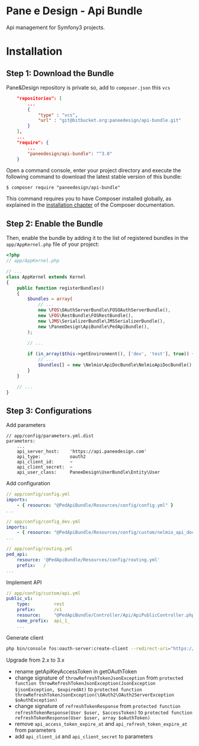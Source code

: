 Pane e Design - Api Bundle
==============================

Api management for Symfony3 projects.

Installation
============

Step 1: Download the Bundle
---------------------------

Pane&Design repository is private so, add to `composer.json` this `vcs`

```json
    "repositories": [
        ...
        {
            "type" : "vcs",
            "url" : "git@bitbucket.org:paneedesign/api-bundle.git"
        }
    ],
    ...
    "require": {
        ...
        "paneedesign/api-bundle": "^3.0"   
    }
```

Open a command console, enter your project directory and execute the
following command to download the latest stable version of this bundle:

```console
$ composer require "paneedesign/api-bundle"
```

This command requires you to have Composer installed globally, as explained
in the [installation chapter](https://getcomposer.org/doc/00-intro.md)
of the Composer documentation.

Step 2: Enable the Bundle
-------------------------

Then, enable the bundle by adding it to the list of registered bundles
in the `app/AppKernel.php` file of your project:

```php
<?php
// app/AppKernel.php

// ...
class AppKernel extends Kernel
{
    public function registerBundles()
    {
        $bundles = array(
            // ...
            new \FOS\OAuthServerBundle\FOSOAuthServerBundle(),
            new \FOS\RestBundle\FOSRestBundle(),
            new \JMS\SerializerBundle\JMSSerializerBundle(),
            new \PaneeDesign\ApiBundle\PedApiBundle(),
        );

        // ...
        
        if (in_array($this->getEnvironment(), ['dev', 'test'], true)) {
            // ...
            $bundles[] = new \Nelmio\ApiDocBundle\NelmioApiDocBundle();
        }
    }

    // ...
}
```

Step 3: Configurations
----------------------

Add parameters

```
// app/config/parameters.yml.dist
parameters:
    ...
    api_server_host:    'https://api.paneedesign.com'
    api_type:           oauth2
    api_client_id:      ~
    api_client_secret:  ~
    api_user_class:     PaneeDesign\UserBundle\Entity\User
```

Add configuration

```yml
// app/config/config.yml
imports:
    - { resource: "@PedApiBundle/Resources/config/config.yml" }
...
```

```yml
// app/config/config_dev.yml
imports:
    - { resource: "@PedApiBundle/Resources/config/custom/nelmio_api_doc.yml" }
...
```

```yml
// app/config/routing.yml
ped_api:
    resource: '@PedApiBundle/Resources/config/routing.yml'
    prefix:   /
...
```

Implement API

```yml
// app/config/custom/api.yml
public_v1:
    type:         rest
    prefix:       /v1
    resource:     "@PedApiBundle/Controller/Api/ApiPublicController.php"
    name_prefix:  api_1_
    ...
```


Generate client

```bash
php bin/console fos:oauth-server:create-client --redirect-uri="https://api.paneedesign.com/authorize" --grant-type="https://api.paneedesign.com/oauth/v2/api_key" --grant-type="password" --grant-type="refresh_token"
```


Upgrade from 2.x to 3.x

* rename getApiKeyAccessToken in getOAuthToken
* change signature of `throwRefreshTokenJsonException` from `protected function throwRefreshTokenJsonException(JsonException $jsonException, $expiredAt)` to `protected function throwRefreshTokenJsonException(\OAuth2\OAuth2ServerException $oAuthException)`
* change signature of `refreshTokenResponse` from `protected function refreshTokenResponse(User $user, $accessToken)` to `protected function refreshTokenResponse(User $user, array $oAuthToken)` 
* remove `api_access_token_expire_at` and `api_refresh_token_expire_at` from parameters
* add `api_client_id` and `api_client_secret` to parameters
